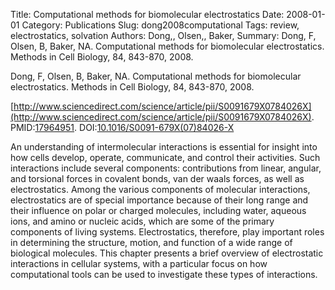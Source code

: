 Title: Computational methods for biomolecular electrostatics
Date: 2008-01-01
Category: Publications
Slug: dong2008computational
Tags: review, electrostatics, solvation
Authors: Dong,, Olsen,, Baker,
Summary: Dong, F, Olsen, B, Baker, NA. Computational methods for biomolecular electrostatics. Methods in Cell Biology, 84, 843-870, 2008. 

Dong, F, Olsen, B, Baker, NA. Computational methods for biomolecular electrostatics. Methods in Cell Biology, 84, 843-870, 2008. 

[http://www.sciencedirect.com/science/article/pii/S0091679X0784026X](http://www.sciencedirect.com/science/article/pii/S0091679X0784026X). PMID:[17964951](http://www.ncbi.nlm.nih.gov/pubmed/17964951). DOI:[10.1016/S0091-679X(07)84026-X](http://dx.doi.org/10.1016/S0091-679X(07)84026-X)

An understanding of intermolecular interactions is essential for insight into how cells develop, operate, communicate, and control their activities. Such interactions include several components: contributions from linear, angular, and torsional forces in covalent bonds, van der waals forces, as well as electrostatics. Among the various components of molecular interactions, electrostatics are of special importance because of their long range and their influence on polar or charged molecules, including water, aqueous ions, and amino or nucleic acids, which are some of the primary components of living systems. Electrostatics, therefore, play important roles in determining the structure, motion, and function of a wide range of biological molecules. This chapter presents a brief overview of electrostatic interactions in cellular systems, with a particular focus on how computational tools can be used to investigate these types of interactions.
